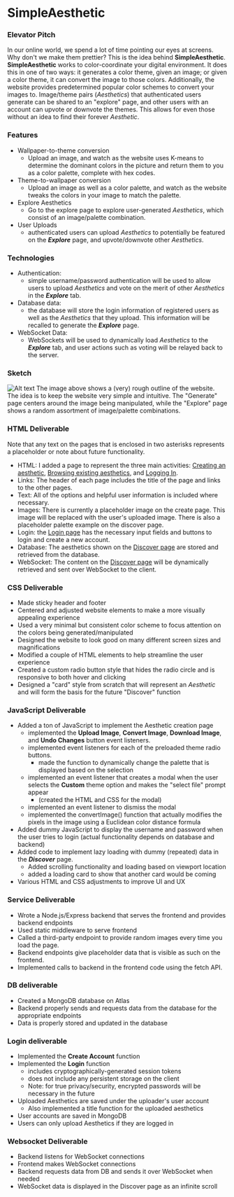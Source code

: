 # SimpleAesthetic

### Elevator Pitch ###

In our online world, we spend a lot of time pointing our eyes at screens. Why don't we make them prettier? This is the idea behind **SimpleAesthetic**. **SimpleAesthetic** works to color-coordinate your digital environment. It does this in one of two ways: it generates a color theme, given an image; or given a color theme, it can convert the image to those colors. Additionally, the website provides predetermined popular color schemes to convert your images to. Image/theme pairs (*Aesthetics*) that authenticated users generate can be shared to an "explore" page, and other users with an account can upvote or downvote the themes. This allows for even those without an idea to find their forever *Aesthetic*. 

### Features ###
- Wallpaper-to-theme conversion
    - Upload an image, and watch as the website uses K-means to determine the dominant colors in the picture and return them to you as a color palette, complete with hex codes.
- Theme-to-wallpaper conversion
    - Upload an image as well as a color palette, and watch as the website tweaks the colors in your image to match the palette. 
- Explore Aesthetics
    - Go to the explore page to explore user-generated *Aesthetics*, which consist of an image/palette combination. 
- User Uploads
    - authenticated users can upload *Aesthetics* to potentially be featured on the ***Explore*** page, and upvote/downvote other *Aesthetics*. 

### Technologies ###
- Authentication:
    - simple username/password authentication will be used to allow users to upload *Aesthetics* and vote on the merit of other *Aesthetics* in the ***Explore*** tab. 
- Database data:
    - the database will store the login information of registered users as well as the *Aesthetics* that they upload. This information will be recalled to generate the ***Explore*** page.
- WebSocket Data:
    - WebSockets will be used to dynamically load *Aesthetics* to the ***Explore*** tab, and user actions such as voting will be relayed back to the server. 

### Sketch ###
![Alt text](IMG_1509.jpg)
The image above shows a (very) rough outline of the website. The idea is to keep the website very simple and intuitive. The "Generate" page centers around the image being manipulated, while the "Explore" page shows a random assortment of image/palette combinations. 

### HTML Deliverable ###
Note that any text on the pages that is enclosed in two asterisks represents a placeholder or note about future functionality. 
- HTML: I added a page to represent the three main activities: [Creating an aesthetic](index.html), [Browsing existing aesthetics](discover.html), and [Logging In](login.html). 
- Links: The header of each page includes the title of the page and links to the other pages. 
- Text: All of the options and helpful user information is included where necessary. 
- Images: There is currently a placeholder image on the create page. This image will be replaced with the user's uploaded image. There is also a placeholder palette example on the discover page. 
- Login: the [Login page](login.html) has the necessary input fields and buttons to login and create a new account.
- Database: The aesthetics shown on the [Discover page](discover.html) are stored and retrieved from the database. 
- WebSocket: The content on the [Discover page](discover.html) will be dynamically retrieved and sent over WebSocket to the client. 

### CSS Deliverable ###
- Made sticky header and footer
- Centered and adjusted website elements to make a more visually appealing experience
- Used a very minimal but consistent color scheme to focus attention on the colors being generated/manipulated
- Designed the website to look good on many different screen sizes and magnifications
- Modified a couple of HTML elements to help streamline the user experience
- Created a custom radio button style that hides the radio circle and is responsive to both hover and clicking
- Designed a "card" style from scratch that will represent an *Aesthetic* and will form the basis for the future "Discover" function

### JavaScript Deliverable ###
- Added a ton of JavaScript to implement the Aesthetic creation page
    - implemented the **Upload Image**, **Convert Image**, **Download Image**, and **Undo Changes** button event listeners.
    - implemented event listeners for each of the preloaded theme radio buttons.
        - made the function to dynamically change the palette that is displayed based on the selection 
    - implemented an event listener that creates a modal when the user selects the **Custom** theme option and makes the "select file" prompt appear
        - (created the HTML and CSS for the modal)
    - implemented an event listener to dismiss the modal
    - implemented the convertImage() function that actually modifies the pixels in the image using a Euclidean color distance formula
- Added dummy JavaScript to display the username and password when the user tries to login (actual functionality depends on database and backend)
- Added code to implement lazy loading with dummy (repeated) data in the ***Discover*** page. 
    - Added scrolling functionality and loading based on viewport location
    - added a loading card to show that another card would be coming
- Various HTML and CSS adjustments to improve UI and UX

### Service Deliverable ###
- Wrote a Node.js/Express backend that serves the frontend and provides backend endpoints
- Used static middleware to serve frontend
- Called a third-party endpoint to provide random images every time you load the page.
- Backend endpoints give placeholder data that is visible as such on the frontend. 
- Implemented calls to backend in the frontend code using the fetch API.

### DB deliverable ###
- Created a MongoDB database on Atlas
- Backend properly sends and requests data from the database for the appropriate endpoints 
- Data is properly stored and updated in the database

### Login deliverable ###
- Implemented the **Create Account** function
- Implemented the **Login** function
    - includes cryptographically-generated session tokens
    - does not include any persistent storage on the client
    - Note: for true privacy/security, encrypted passwords will be necessary in the future
- Uploaded Aesthetics are saved under the uploader's user account
    - Also implemented a title function for the uploaded aesthetics
- User accounts are saved in MongoDB
- Users can only upload Aesthetics if they are logged in

### Websocket Deliverable
- Backend listens for WebSocket connections
- Frontend makes WebSocket connections
- Backend requests data from DB and sends it over WebSocket when needed
- WebSocket data is displayed in the Discover page as an infinite scroll